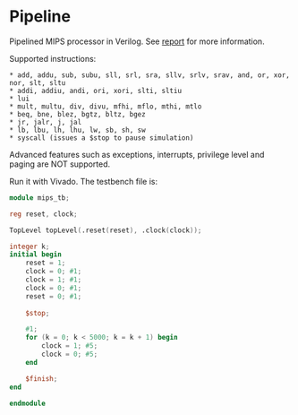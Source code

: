 # Pipeline

Pipelined MIPS processor in Verilog. See [report](report.pdf) for more information.

Supported instructions:

```
* add, addu, sub, subu, sll, srl, sra, sllv, srlv, srav, and, or, xor, nor, slt, sltu
* addi, addiu, andi, ori, xori, slti, sltiu
* lui
* mult, multu, div, divu, mfhi, mflo, mthi, mtlo
* beq, bne, blez, bgtz, bltz, bgez
* jr, jalr, j, jal
* lb, lbu, lh, lhu, lw, sb, sh, sw
* syscall (issues a $stop to pause simulation)
```

Advanced features such as exceptions, interrupts, privilege level and paging are NOT supported.

Run it with Vivado. The testbench file is:

```verilog
module mips_tb;

reg reset, clock;

TopLevel topLevel(.reset(reset), .clock(clock));

integer k;
initial begin
    reset = 1;
    clock = 0; #1;
    clock = 1; #1;
    clock = 0; #1;
    reset = 0; #1;
    
    $stop;

    #1;
    for (k = 0; k < 5000; k = k + 1) begin
        clock = 1; #5;
        clock = 0; #5;
    end

    $finish;
end
    
endmodule
```
